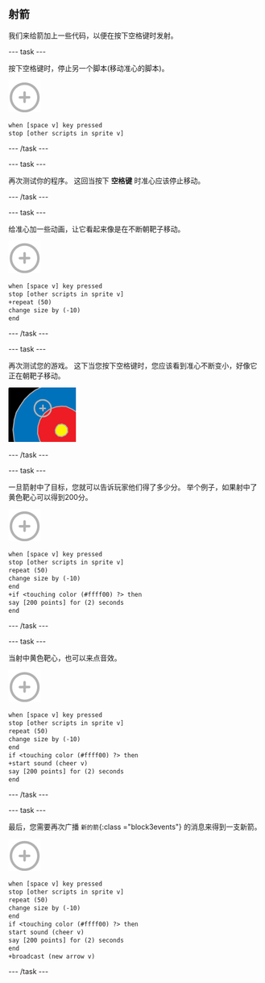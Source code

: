 ## 射箭

我们来给箭加上一些代码，以便在按下空格键时发射。

\--- task \---

按下空格键时，停止另一个脚本(移动准心的脚本)。

![箭的角色](images/target-sprite.png)

```blocks3
when [space v] key pressed
stop [other scripts in sprite v]
```

\--- /task \---

\--- task \---

再次测试你的程序。 这回当按下 **空格键** 时准心应该停止移动。

\--- /task \---

\--- task \---

给准心加一些动画，让它看起来像是在不断朝靶子移动。

![箭的角色](images/target-sprite.png)

```blocks3
when [space v] key pressed
stop [other scripts in sprite v]
+repeat (50)
change size by (-10)
end
```

\--- /task \---

\--- task \---

再次测试您的游戏。 这下当您按下空格键时，您应该看到准心不断变小，好像它正在朝靶子移动。

![用十字准心瞄准](images/archery-animate-test.png)

\--- /task \---

\--- task \---

一旦箭射中了目标，您就可以告诉玩家他们得了多少分。 举个例子，如果射中了黄色靶心可以得到200分。

![箭的角色](images/target-sprite.png)

```blocks3
when [space v] key pressed
stop [other scripts in sprite v]
repeat (50)
change size by (-10)
end
+if <touching color (#ffff00) ?> then
say [200 points] for (2) seconds
end
```

\--- /task \---

\--- task \---

当射中黄色靶心，也可以来点音效。

![箭的角色](images/target-sprite.png)

```blocks3
when [space v] key pressed
stop [other scripts in sprite v]
repeat (50)
change size by (-10)
end
if <touching color (#ffff00) ?> then
+start sound (cheer v)
say [200 points] for (2) seconds
end
```

\--- /task \---

\--- task \---

最后，您需要再次广播 `新的箭`{:class ="block3events"} 的消息来得到一支新箭。

![箭的角色](images/target-sprite.png)

```blocks3
when [space v] key pressed
stop [other scripts in sprite v]
repeat (50)
change size by (-10)
end
if <touching color (#ffff00) ?> then
start sound (cheer v)
say [200 points] for (2) seconds
end
+broadcast (new arrow v)
```

\--- /task \---